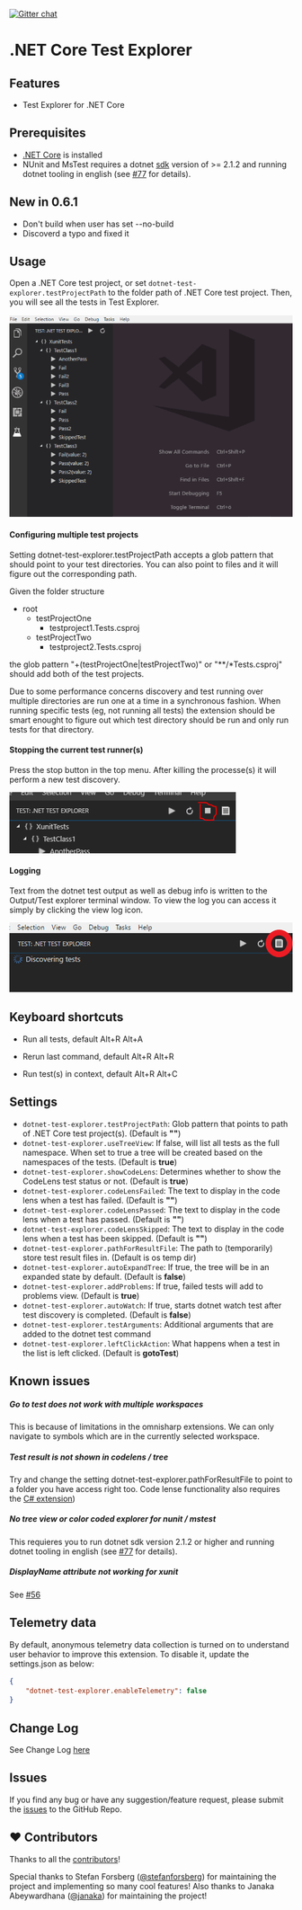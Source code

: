 [![Gitter chat](https://badges.gitter.im/gitterHQ/gitter.png)](https://gitter.im/vscode-dotnet-test-explorer/Lobby)

# .NET Core Test Explorer

## Features

* Test Explorer for .NET Core

## Prerequisites

* [.NET Core](https://www.microsoft.com/net/core) is installed
* NUnit and MsTest requires a dotnet [sdk](https://www.microsoft.com/net/download) version of >= 2.1.2 and running dotnet tooling in english (see [#77](https://github.com/formulahendry/vscode-dotnet-test-explorer/issues/77) for details).

## New in 0.6.1

* Don't build when user has set --no-build
* Discoverd a typo and fixed it

## Usage

Open a .NET Core test project, or set `dotnet-test-explorer.testProjectPath` to the folder path of .NET Core test project. Then, you will see all the tests in Test Explorer.

![test-explorer](images/test-explorer.gif)

#### Configuring multiple test projects

Setting dotnet-test-explorer.testProjectPath accepts a glob pattern that should point to your test directories. You can also point to files and it will figure out the corresponding path. 

Given the folder structure
* root
  * testProjectOne
    * testproject1.Tests.csproj
  * testProjectTwo
    * testproject2.Tests.csproj

the glob pattern "+(testProjectOne|testProjectTwo)" or "**/*Tests.csproj" should add both of the test projects.

Due to some performance concerns discovery and test running over multiple directories are run one at a time in a synchronous fashion. When running specific tests (eg, not running all tests) the extension should be smart enought to figure out which test directory should be run and only run tests for that directory.

#### Stopping the current test runner(s)

Press the stop button in the top menu. After killing the processe(s) it will perform a new test discovery.

![test-explorer](images/stop.PNG)

#### Logging

Text from the dotnet test output as well as debug info is written to the Output/Test explorer terminal window. To view the log you can access it simply by clicking the view log icon.

![showlog](images/showlog.png)


## Keyboard shortcuts

* Run all tests, default Alt+R Alt+A

* Rerun last command, default Alt+R Alt+R

* Run test(s) in context, default Alt+R Alt+C

## Settings

* `dotnet-test-explorer.testProjectPath`: Glob pattern that points to path of .NET Core test project(s). (Default is **""**)
* `dotnet-test-explorer.useTreeView`: If false, will list all tests as the full namespace. When set to true a tree will be created based on the namespaces of the tests. (Default is **true**)
* `dotnet-test-explorer.showCodeLens`: Determines whether to show the CodeLens test status or not. (Default is **true**)
* `dotnet-test-explorer.codeLensFailed`: The text to display in the code lens when a test has failed. (Default is **""**)
* `dotnet-test-explorer.codeLensPassed`: The text to display in the code lens when a test has passed. (Default is **""**)
* `dotnet-test-explorer.codeLensSkipped`: The text to display in the code lens when a test has been skipped. (Default is **""**)
* `dotnet-test-explorer.pathForResultFile`: The path to (temporarily) store test result files in. (Default is os temp dir)
* `dotnet-test-explorer.autoExpandTree`: If true, the tree will be in an expanded state by default. (Default is **false**)
* `dotnet-test-explorer.addProblems`: If true, failed tests will add to problems view. (Default is **true**)
* `dotnet-test-explorer.autoWatch`: If true, starts dotnet watch test after test discovery is completed. (Default is **false**)
* `dotnet-test-explorer.testArguments`: Additional arguments that are added to the dotnet test command
* `dotnet-test-explorer.leftClickAction`: What happens when a test in the list is left clicked. (Default is **gotoTest**)

## Known issues
##### Go to test does not work with multiple workspaces
This is because of limitations in the omnisharp extensions. We can only navigate to symbols which are in the currently selected workspace.

##### Test result is not shown in codelens / tree
Try and change the setting dotnet-test-explorer.pathForResultFile to point to a folder you have access right too. Code lense functionality also requires the [C# extension](https://marketplace.visualstudio.com/items?itemName=ms-vscode.csharp)) 

##### No tree view or color coded explorer for nunit / mstest
This requieres you to run dotnet sdk version 2.1.2 or higher and running dotnet tooling in english (see [#77](https://github.com/formulahendry/vscode-dotnet-test-explorer/issues/77) for details).

##### DisplayName attribute not working for xunit
See [#56](https://github.com/formulahendry/vscode-dotnet-test-explorer/issues/56)

## Telemetry data

By default, anonymous telemetry data collection is turned on to understand user behavior to improve this extension. To disable it, update the settings.json as below:
```json
{
    "dotnet-test-explorer.enableTelemetry": false
}
```

## Change Log

See Change Log [here](CHANGELOG.md)

## Issues

If you find any bug or have any suggestion/feature request, please submit the [issues](https://github.com/formulahendry/vscode-dotnet-test-explorer/issues) to the GitHub Repo.

## ❤️ Contributors

Thanks to all the [contributors](https://github.com/formulahendry/vscode-dotnet-test-explorer/graphs/contributors)!

Special thanks to Stefan Forsberg ([@stefanforsberg](https://github.com/stefanforsberg)) for maintaining the project and implementing so many cool features! Also thanks to Janaka Abeywardhana ([@janaka](https://github.com/janaka)) for maintaining the project!
